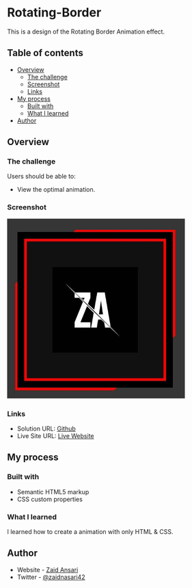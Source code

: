 # Rotating-Border

This is a design of the Rotating Border Animation effect.

## Table of contents

- [Overview](#overview)
  - [The challenge](#the-challenge)
  - [Screenshot](#screenshot)
  - [Links](#links)
- [My process](#my-process)
  - [Built with](#built-with)
  - [What I learned](#what-i-learned)
- [Author](#author)

## Overview

### The challenge

Users should be able to:

- View the optimal animation.

### Screenshot

![](Capture.JPG)

### Links

- Solution URL: [Github](ttps://zaidansari42.github.io/Rotating-Border-Animation/)
- Live Site URL: [Live Website](https://zaidansari42.github.io/Rotating-Border-Animation/)

## My process

### Built with

- Semantic HTML5 markup
- CSS custom properties

### What I learned

I learned how to create a animation with only HTML & CSS.

## Author

- Website - [Zaid Ansari](https://github.com/zaidansari42/)
- Twitter - [@zaidnasari42](https://www.twitter.com/zaidnasari42)
